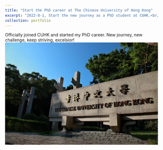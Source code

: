 ```yaml
---
title: "Start the PhD career at The Chinese University of Hong Kong"
excerpt: "2022-8-1, Start the new journey as a PhD student at CUHK.<br/><img src='/images/cuhk.png'>"
collection: portfolio
---
```


Officially joined CUHK and started my PhD career. New journey, new challenge, keep striving, excelsior!
<br/><img src='/images/cuhk.png'>

